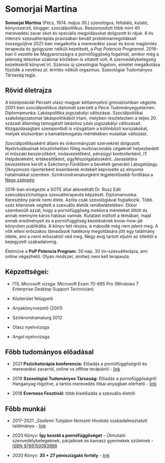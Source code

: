 # Somorjai Martina  

__Somorjai Martina__ (Pécs, 1974. május 30.) szexológus, feltaláló, kutató, könyvszerző, blogger, szociálpolitikus. Beazonosított több mint 40 merevedési zavar okot és speciális megoldásokat dolgozott ki rájuk. 6 év intenzív szexuálterápiás praxisában bevált problémamegoldásait összegyűjtve 2021-ben megalkotta a merevedési zavar és korai magömlés terapeuta és gyógyszer nélküli kezelését, a *Pop Potencia Program*ot. 2016-ban ő vezette be Magyarországra a pornófüggőség fogalmát, amikor még a jelenség létezése szakmai körökben is vitatott volt. A szenvedélybetegség kezeléséről könyvet írt. Számos új szexológiai fogalom, elmélet megalkotása fűződik a nevéhez pl. érintés nélküli orgazmus. Szexológiai Tudományos Társaság tagja.  


## Rövid életrajza  

A középiskolát Pécsett olasz-magyar kéttannyelvű gimnáziumban végezte. 2001-ben szociálpolitikus diplomát szerzett a Pécsi Tudományegyetemen. Diplomamunka: Lakáspolitika jogszabályi változásai. Szociálpolitikai szakdolgozatomat lakáspolitikából írtam, melyben részleteztem a teljes 20. századi államilag támogatott lakáshoz jutás jogszabályi változásait. Közgazdaságtani szempontból is vizsgáltam a különböző korszakokat, melyek elsősorban a kamattámogatás mértékében mutattak változást.  

Szociálpolitikusként állami és önkormányzati szerveknél dolgozott. Nyelvtudásainak köszönhetően főleg multinacionális cégeknél helyezkedett el műszaki beszerzőként, irodavezetőként, pénzügyi kontrollerként, IT Helpdeskként, értékesítőként, ügyfélszolgálatosként. Javaslatára bevezetésre került a Széchenyi Fürdőben a bevételt generáló Látogatójegy. Oknyomozó riporterként kisemberek érdekeit képviselte az elnyomó hatalmakkal szemben. Szinkrondramaturgként legjelentősebb fordítása a [Nagy szépség](http://iszdb.hu/index.php?szemely=85979&lap=munkassag).  

2016-ban elvégezte a SOTE által akkreditált Dr. Rusz Edit szexuálpszichológus szexuálterapeuta képzését. Diplomamunka: Keresztény párok nemi élete. Azóta csak szexológiával foglalkozik. Több száz kliensnek segített a szexuális életük rendbetételében. Ekkor szembesült azzal, hogy a pornófüggőség mekkora méreteket öltött és annak mennyire káros hatásai vannak. Kutatást indított a témában, majd ennek eredményeit és a pornófüggőség kezelésének know-how-ját könyvben publikálta. A könyv két részes, a második még nem jelent meg. A nők elleni erőszakos támadások hatékony megoldására jött egy találmány ötlete, ami a nemi erőszaktól véd meg. Négy évig tartott eljutni az ötlettől a bejegyzett szabadalomig.  

Életműve a __PoP Potencia Program:__ 30 nap, 30 ön-szexuálterápia, ami online
végezhető. Olyan módszer, amihez nem kell terapeuta.  


## Képzettségei:

- ITIL Microsoft vizsga: Microsoft Exam 70-685 Pro (Windows 7 Enterprise Desktop
Support Technician)  

- Közterület felügyelő  

- Anyakönyvvezető (2001)  

- Szinkrondramaturg 2012  

- Olasz nyelvvizsga  

- Angol nyelvvizsga  


## Főbb tudományos előadásal  

- 2021 __Pszichoterápia konferencia:__ Előadás a pornófüggőségről és
merevedési zavarról, online vs offline terápiáról - [link](http://mptpszichiatria.hu/hirek.aspx?&nid=103550&archiv=1)  

- 2019 __Szexológiai Tudományos Társaság:__ Előadás a pornófüggőségről
Hanganyag rögzítve, a tartós merevedés titkai anyagban elérhető - [link](https://legyenjobbaszex.hu/szexshop/)

- 2018 __Everness Fesztivál:__ több kiselőadás a szexuális életről


## Főbb munkái  

- 2017-2021 __Szellemi Tulajdon Nemzeti Hivatala_ szabadalmaztatott
találmánya - [link](https://www.sztnh.gov.hu/sites/default/files/kiadv/szkv/201903b-pdf/B_02_Szab_kozzetetel_6_1903.pdf)

- 2020 Könyv: __Így kezeld a pornófüggőséget__ – Útmutató
szenvedélybetegeknek, párjaiknak és kamasz gyermekek szüleinek - [ISBN 9786150083988](https://hu.wikipedia.org/wiki/Speci%C3%A1lis:K%C3%B6nyvforr%C3%A1sok?isbn=9786150083988)

- 2020 Könyv: __35 + 27 péniszizgató fortély__ - [link](https://www.subscribepage.com/35plusz27peniszizgatofortelyfeliratkozooldal)
